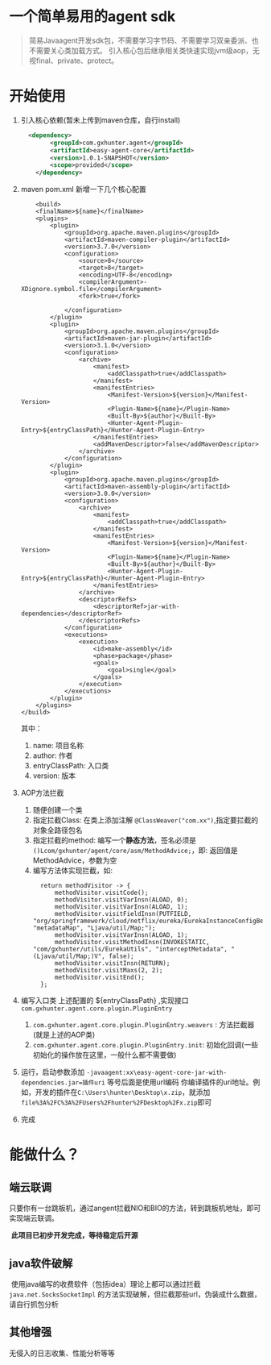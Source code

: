 # 一个简单易用的agent sdk
> 简易Javaagent开发sdk包，不需要学习字节码、不需要学习双亲委派、也不需要关心类加载方式。
> 引入核心包后继承相关类快速实现jvm级aop，无视final、private、protect。

# 开始使用
1. 引入核心依赖(暂未上传到maven仓库，自行install)
    ```xml
      <dependency>
            <groupId>com.gxhunter.agent</groupId>
            <artifactId>easy-agent-core</artifactId>
            <version>1.0.1-SNAPSHOT</version>
            <scope>provided</scope>
        </dependency>
    ```
    
2. maven pom.xml 新增一下几个核心配置
    ```
        <build>
        <finalName>${name}</finalName>
        <plugins>
            <plugin>
                <groupId>org.apache.maven.plugins</groupId>
                <artifactId>maven-compiler-plugin</artifactId>
                <version>3.7.0</version>
                <configuration>
                    <source>8</source>
                    <target>8</target>
                    <encoding>UTF-8</encoding>
                    <compilerArgument>-XDignore.symbol.file</compilerArgument>
                    <fork>true</fork>
   
                </configuration>
            </plugin>
            <plugin>
                <groupId>org.apache.maven.plugins</groupId>
                <artifactId>maven-jar-plugin</artifactId>
                <version>3.1.0</version>
                <configuration>
                    <archive>
                        <manifest>
                            <addClasspath>true</addClasspath>
                        </manifest>
                        <manifestEntries>
                            <Manifest-Version>${version}</Manifest-Version>
                            <Plugin-Name>${name}</Plugin-Name>
                            <Built-By>${author}</Built-By>
                            <Hunter-Agent-Plugin-Entry>${entryClassPath}</Hunter-Agent-Plugin-Entry>
                        </manifestEntries>
                        <addMavenDescriptor>false</addMavenDescriptor>
                    </archive>
                </configuration>
            </plugin>
            <plugin>
                <groupId>org.apache.maven.plugins</groupId>
                <artifactId>maven-assembly-plugin</artifactId>
                <version>3.0.0</version>
                <configuration>
                    <archive>
                        <manifest>
                            <addClasspath>true</addClasspath>
                        </manifest>
                        <manifestEntries>
                            <Manifest-Version>${version}</Manifest-Version>
                            <Plugin-Name>${name}</Plugin-Name>
                            <Built-By>${author}</Built-By>
                            <Hunter-Agent-Plugin-Entry>${entryClassPath}</Hunter-Agent-Plugin-Entry>
                        </manifestEntries>
                    </archive>
                    <descriptorRefs>
                        <descriptorRef>jar-with-dependencies</descriptorRef>
                    </descriptorRefs>
                </configuration>
                <executions>
                    <execution>
                        <id>make-assembly</id>
                        <phase>package</phase>
                        <goals>
                            <goal>single</goal>
                        </goals>
                    </execution>
                </executions>
            </plugin>
        </plugins>
    </build>
   ```
   其中：
   1. name: 项目名称
   2. author: 作者
   3. entryClassPath: 入口类
   4. version: 版本
   
3. AOP方法拦截
   1. 随便创建一个类
   2. 指定拦截Class: 在类上添加注解 `@ClassWeaver("com.xx")`,指定要拦截的对象全路径包名
   3. 指定拦截的method: 编写一个**静态方法**，签名必须是`()Lcom/gxhunter/agent/core/asm/MethodAdvice;`，即: 返回值是MethodAdvice，参数为空
   4. 编写方法体实现拦截，如: 
      ```
        return methodVisitor -> {
            methodVisitor.visitCode();
            methodVisitor.visitVarInsn(ALOAD, 0);
            methodVisitor.visitVarInsn(ALOAD, 1);
            methodVisitor.visitFieldInsn(PUTFIELD, "org/springframework/cloud/netflix/eureka/EurekaInstanceConfigBean", "metadataMap", "Ljava/util/Map;");
            methodVisitor.visitVarInsn(ALOAD, 1);
            methodVisitor.visitMethodInsn(INVOKESTATIC, "com/gxhunter/utils/EurekaUtils", "interceptMetadata", "(Ljava/util/Map;)V", false);
            methodVisitor.visitInsn(RETURN);
            methodVisitor.visitMaxs(2, 2);
            methodVisitor.visitEnd();
        };
      ```
   
4. 编写入口类
   上述配置的 ${entryClassPath} ,实现接口 `com.gxhunter.agent.core.plugin.PluginEntry`
   1. `com.gxhunter.agent.core.plugin.PluginEntry.weavers` : 方法拦截器(就是上述的AOP类)
   2. `com.gxhunter.agent.core.plugin.PluginEntry.init`: 初始化回调(一些初始化的操作放在这里，一般什么都不需要做)
   
5. 运行，启动参数添加
   `-javaagent:xx\easy-agent-core-jar-with-dependencies.jar=插件uri`
   等号后面是使用url编码 你编译插件的uri地址。例如，开发的插件在`C:\Users\hunter\Desktop\x.zip`，就添加`file%3A%2FC%3A%2FUsers%2Fhunter%2FDesktop%2Fx.zip`即可
   
6. 完成

# 能做什么？

## 端云联调

​	只要你有一台跳板机，通过angent拦截NIO和BIO的方法，转到跳板机地址，即可实现端云联调。

​	**此项目已初步开发完成，等待稳定后开源**

## java软件破解

​	使用java编写的收费软件（包括idea）理论上都可以通过拦截 `java.net.SocksSocketImpl` 的方法实现破解，但拦截那些url，伪装成什么数据，请自行抓包分析

## 其他增强

无侵入的日志收集、性能分析等等

